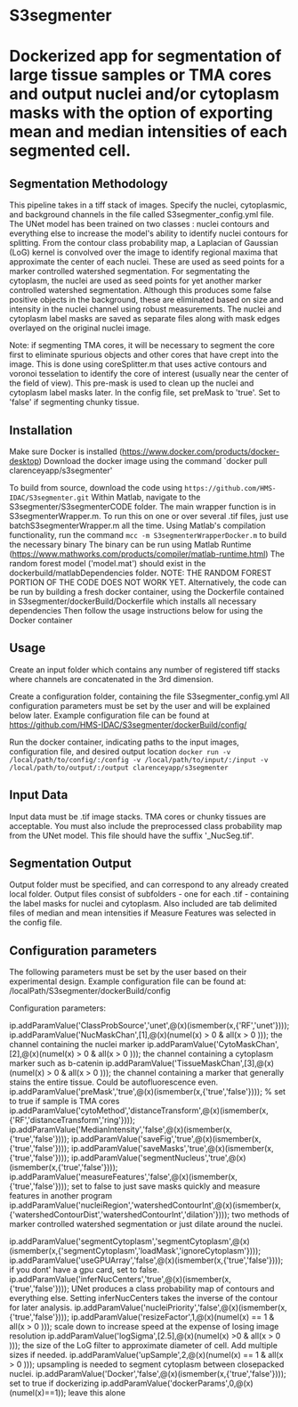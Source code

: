 # S3segmenter


# Dockerized app for segmentation of large tissue samples or TMA cores and output nuclei and/or cytoplasm masks with the option of exporting mean and median intensities of each segmented cell.

## Segmentation Methodology
This pipeline takes in a tiff stack of images. Specify the nuclei, cytoplasmic, and background channels in the file called S3segmenter_config.yml file. The UNet model has been trained on two classes : nuclei contours and everything else to increase the model's ability to identify nuclei contours for splitting. From the contour class probability map, a Laplacian of Gaussian (LoG) kernel is convolved over the image to identify regional maxima that approximate the center of each nuclei. These are used as seed points for a marker controlled watershed segmentation. For segmentating the cytoplasm, the nuclei are used as seed points for yet another marker controlled watershed segmentation. Although this produces some false positive objects in the background, these are eliminated based on size and intensity in the nuclei channel using robust measurements. The nuclei and cytoplasm label masks are saved as separate files along with mask edges overlayed on the original nuclei image.

Note: if segmenting TMA cores, it will be necessary to segment the core first to eliminate spurious objects and other cores that have crept into the image. This is done using coreSplitter.m that uses active contours and voronoi tesselation to identify the core of interest (usually near the center of the field of view). This pre-mask is used to clean up the nuclei and cytoplasm label masks later. In the config file, set preMask to 'true'. Set to 'false' if segmenting chunky tissue.

## Installation
Make sure Docker is installed (https://www.docker.com/products/docker-desktop)
Download the docker image using the command `docker pull clarenceyapp/s3segmenter' 

To build from source, download the code using `https://github.com/HMS-IDAC/S3segmenter.git`
Within Matlab, navigate to the S3segmenter/S3segmenterCODE folder.
The main wrapper function is in S3segmenterWrapper.m. To run this on one or over several .tif files, just use batchS3segmenterWrapper.m all the time. 
Using Matlab's compilation functionality, run the command `mcc -m S3segmenterWrapperDocker.m` to build the necessary binary
The binary can be run using Matlab Runtime (https://www.mathworks.com/products/compiler/matlab-runtime.html)
The random forest model ('model.mat') should exist in the dockerbuild/matlabDependencies folder. NOTE: THE RANDOM FOREST PORTION OF THE CODE DOES NOT WORK YET.
Alternatively, the code can be run by building a fresh docker container, using the Dockerfile contained in S3segmenter/dockerBuild/Dockerfile which installs all necessary dependencies
Then follow the usage instructions below for using the Docker container 

## Usage 
Create an input folder which contains any number of registered tiff stacks where channels are concatenated in the 3rd dimension.

Create a configuration folder, containing the file S3segmenter_config.yml
All configuration parameters must be set by the user and will be explained below later. Example configuration file can be found at 
https://github.com/HMS-IDAC/S3segmenter/dockerBuild/config/

Run the docker container, indicating paths to the input images, configuration file, and desired output location
`docker run -v /local/path/to/config/:/config -v /local/path/to/input/:/input -v /local/path/to/output/:/output clarenceyapp/s3segmenter`

## Input Data
Input data must be .tif image stacks. TMA cores or chunky tissues are acceptable. You must also include the preprocessed class probability map from the UNet model. This file should have the suffix '_NucSeg.tif'.

## Segmentation Output
Output folder must be specified, and can correspond to any already created local folder. Output files consist of subfolders - one for each .tif - containing the label masks for nuclei and cytoplasm. Also included are tab delimited files of median and mean intensities if Measure Features was selected in the config file.

## Configuration parameters
The following parameters must be set by the user based on their experimental design. 
Example configuration file can be found at: /localPath/S3segmenter/dockerBuild/config


Configuration parameters:

ip.addParamValue('ClassProbSource','unet',@(x)(ismember(x,{'RF','unet'})));
ip.addParamValue('NucMaskChan',[1],@(x)(numel(x) > 0 & all(x > 0 )));  the channel containing the nuclei marker
ip.addParamValue('CytoMaskChan',[2],@(x)(numel(x) > 0 & all(x > 0 )));  the channel containing a cytoplasm marker such as b-catenin
ip.addParamValue('TissueMaskChan',[3],@(x)(numel(x) > 0 & all(x > 0 )));  the channel containing a marker that generally stains the entire tissue. Could be autofluorescence even.
ip.addParamValue('preMask','true',@(x)(ismember(x,{'true','false'}))); % set to true if sample is TMA cores
ip.addParamValue('cytoMethod','distanceTransform',@(x)(ismember(x,{'RF','distanceTransform','ring'})));
ip.addParamValue('MedianIntensity','false',@(x)(ismember(x,{'true','false'})));
ip.addParamValue('saveFig','true',@(x)(ismember(x,{'true','false'})));
ip.addParamValue('saveMasks','true',@(x)(ismember(x,{'true','false'})));
ip.addParamValue('segmentNucleus','true',@(x)(ismember(x,{'true','false'})));
ip.addParamValue('measureFeatures','false',@(x)(ismember(x,{'true','false'}))); set to false to just save masks quickly and measure features in another program
ip.addParamValue('nucleiRegion','watershedContourInt',@(x)(ismember(x,{'watershedContourDist','watershedContourInt','dilation'})));
two methods of marker controlled watershed segmentation or just dilate around the nuclei.

ip.addParamValue('segmentCytoplasm','segmentCytoplasm',@(x)(ismember(x,{'segmentCytoplasm','loadMask','ignoreCytoplasm'})));
ip.addParamValue('useGPUArray','false',@(x)(ismember(x,{'true','false'}))); if you dont' have a gpu card, set to false.
ip.addParamValue('inferNucCenters','true',@(x)(ismember(x,{'true','false'}))); UNet produces a class probability map of contours and everything else. Setting inferNucCenters takes the inverse of the contour for later analysis.
ip.addParamValue('nucleiPriority','false',@(x)(ismember(x,{'true','false'})));
ip.addParamValue('resizeFactor',1,@(x)(numel(x) == 1 & all(x > 0 )));  scale down to increase speed at the expense of losing image resolution
ip.addParamValue('logSigma',[2.5],@(x)(numel(x) >0 & all(x > 0 ))); the size of the LoG filter to approximate diameter of cell. Add multiple sizes if needed.
ip.addParamValue('upSample',2,@(x)(numel(x) == 1 & all(x > 0 )));  upsampling is needed to segment cytoplasm between closepacked nuclei.
ip.addParamValue('Docker','false',@(x)(ismember(x,{'true','false'}))); set to true if dockerizing
ip.addParamValue('dockerParams',0,@(x)(numel(x)==1)); leave this alone



